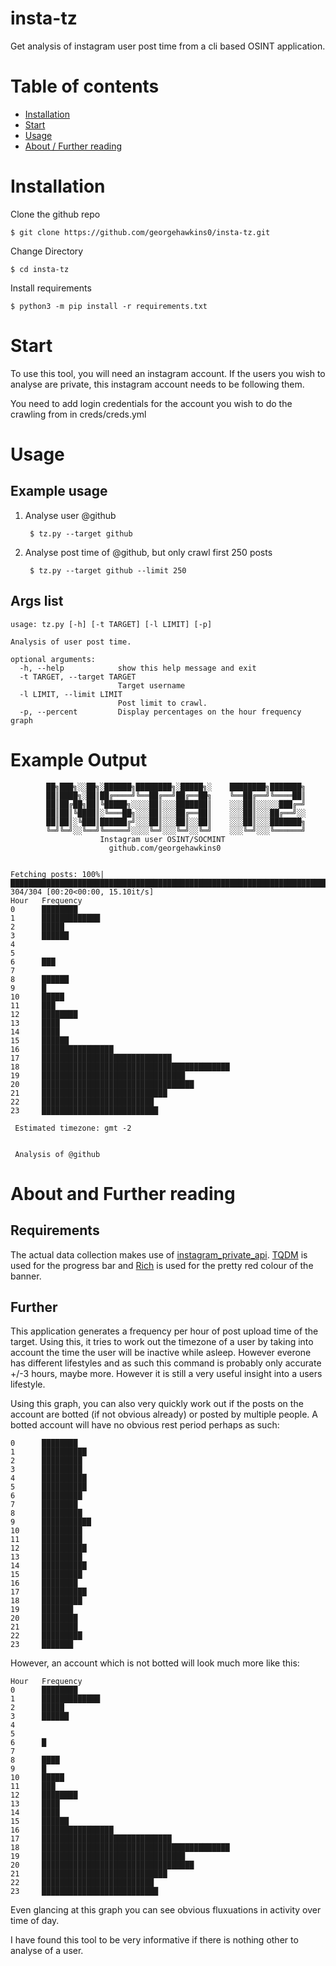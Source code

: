 # insta-tz
 
Get analysis of instagram user post time from a cli based OSINT application.

# Table of contents

- [Installation](#installation)
- [Start](#start)
- [Usage](#usage)
- [About / Further reading](#about)


# Installation


Clone the github repo
```
$ git clone https://github.com/georgehawkins0/insta-tz.git
```
Change Directory

```
$ cd insta-tz
```
Install requirements
```
$ python3 -m pip install -r requirements.txt
```

# Start
To use this tool, you will need an instagram account. If the users you wish to analyse are private, this instagram account needs to be following them. 

You need to add login credentials for the account you wish to do the crawling from in creds/creds.yml


# Usage

## Example usage

1. Analyse user @github

        $ tz.py --target github


2. Analyse post time of @github, but only crawl first 250 posts

        $ tz.py --target github --limit 250

## Args list


```
usage: tz.py [-h] [-t TARGET] [-l LIMIT] [-p]

Analysis of user post time.

optional arguments:
  -h, --help            show this help message and exit
  -t TARGET, --target TARGET
                        Target username
  -l LIMIT, --limit LIMIT
                        Post limit to crawl.
  -p, --percent         Display percentages on the hour frequency graph
```


# Example Output
```
        ██╗███╗░░██╗░██████╗████████╗░█████╗░    ████████╗███████╗
        ██║████╗░██║██╔════╝╚══██╔══╝██╔══██╗    ╚══██╔══╝╚════██║
        ██║██╔██╗██║╚█████╗░░░░██║░░░███████║    ░░░██║░░░░░███╔═╝
        ██║██║╚████║░╚═══██╗░░░██║░░░██╔══██║    ░░░██║░░░██╔══╝░░
        ██║██║░╚███║██████╔╝░░░██║░░░██║░░██║    ░░░██║░░░███████╗
        ╚═╝╚═╝░░╚══╝╚═════╝░░░░╚═╝░░░╚═╝░░╚═╝    ░░░╚═╝░░░╚══════╝
                    Instagram user OSINT/SOCMINT
                      github.com/georgehawkins0


Fetching posts: 100%|█████████████████████████████████████████████████████████████████████████████████████████████████████████████████████████████████████████████████████████████████████████████████████| 304/304 [00:20<00:00, 15.10it/s]
Hour   Frequency
0      ████████
1      █████████████
2      █████
3      ██████
4
5
6      ███
7
8      ██████
9      █
10     █████
11     ███
12     ████████
13     ████
14     ████
15     ██████
16     ████████████████
17     █████████████████████████████
18     ██████████████████████████████████████████
19     ████████████████████████████████
20     ██████████████████████████████████
21     ████████████████████████████
22     █████████████████████████
23     ██████████████████████████

 Estimated timezone: gmt -2


 Analysis of @github
 ```

 # About and Further reading

## Requirements

 The actual data collection makes use of [instagram_private_api](https://github.com/ping/instagram_private_api). [TQDM](https://github.com/tqdm/tqdm) is used for the progress bar and [Rich](https://github.com/Textualize/rich) is used for the pretty red colour of the banner.

## Further
This application generates a frequency per hour of post upload time of the target. Using this, it tries to work out the timezone of a user by taking into account the time the user will be inactive while asleep. However everone has different lifestyles and as such this command is probably only accurate +/-3 hours, maybe more. However it is still a very useful insight into a users lifestyle.

Using this graph, you can also very quickly work out if the posts on the account are botted (if not obvious already) or posted by multiple people. A botted account will have no obvious rest period perhaps as such:
```Hour   Frequency
0      ████████
1      ██████████
2      █████████
3      █████████
4      ██████████
5      ██████████
6      █████████
7      ████████
8      █████████
9      ███████████
10     █████████
11     █████████
12     ██████████
13     █████████
14     ██████████
15     █████████
16     ████████
17     ██████████
18     █████████
19     ███████
20     ████████
21     ████████
22     █████████
23     ███████
```

However, an account which is not botted will look much more like this:

```
Hour   Frequency
0      ████████
1      █████████████
2      █████
3      ██████
4
5
6      █
7
8      ████
9      █
10     █████
11     ███
12     ████████
13     ████
14     ████
15     ██████
16     ████████████████
17     █████████████████████████████
18     ██████████████████████████████████████████
19     ████████████████████████████████
20     ██████████████████████████████████
21     ████████████████████████████
22     █████████████████████████
23     ██████████████████████████
```
Even glancing at this graph you can see obvious fluxuations in activity over time of day.

I have found this tool to be very informative if there is nothing other to analyse of a user. 